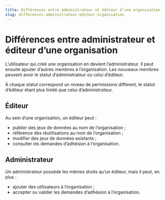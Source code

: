 ```yaml
---
title: Différences entre administrateur et éditeur d’une organisation
slug: differences-administrateur-editeur-organisation
---
```

# Différences entre administrateur et éditeur d’une organisation

L’utilisateur qui créé une organisation en devient l’administrateur. Il peut ensuite ajouter d’autres membres à l’organisation. Les nouveaux membres peuvent avoir le statut d’administrateur ou celui d’éditeur.

À chaque statut correspond un niveau de permissions différent, le statut d’éditeur étant plus limité que celui d’administrateur.

## Éditeur

Au sein d’une organisation, un éditeur peut :

* publier des jeux de données au nom de l’organisation ;
* référence des réutilisations au nom de l’organisation ;
* modifier des jeux de données existants ;
* consulter les demandes d’adhésion à l’organisation.

## Administrateur

Un administrateur possède les mêmes droits qu’un éditeur, mais il peut, en plus :

* ajouter des utilisateurs à l’organisation ;
* accepter ou valider les demandes d’adhésion à l’organisation.
